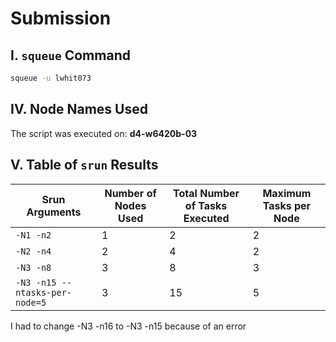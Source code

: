 # Submission

## I. `squeue` Command

```bash
squeue -u lwhit073
```


## IV. Node Names Used

The script was executed on:
**d4-w6420b-03**


## V. Table of `srun` Results

| Srun Arguments                 | Number of Nodes Used | Total Number of Tasks Executed | Maximum Tasks per Node |
| ------------------------------ | -------------------- | ------------------------------ | ---------------------- |
| `-N1 -n2`                      | 1                    | 2                              | 2                      |
| `-N2 -n4`                      | 2                    | 4                              | 2                      |
| `-N3 -n8`                      | 3                    | 8                              | 3                      |
| `-N3 -n15 --ntasks-per-node=5` | 3                    | 15                            | 5                      |

I had to change -N3 -n16 to -N3 -n15 because of an error
